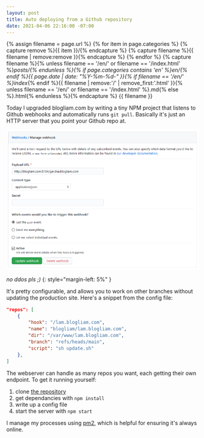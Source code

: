 ```yaml
---
layout: post
title: Auto deploying from a Github repository
date: 2021-04-06 22:16:00 -07:00
---
```

{% assign filename = page.url %}
{% for item in page.categories %}
    {% capture remove %}{{ item }}/{% endcapture %}
    {% capture filename %}{{ filename | remove:remove }}{% endcapture %}
{% endfor %}
{% capture filename %}{% unless filename == '/en/' or filename == '/index.html' %}_posts/{% endunless %}{% if page.categories contains 'en' %}en/{% endif %}{{ page.date | date: "%Y-%m-%d-" }}{% if filename == '/en/' %}index_{% endif %}{{ filename | remove:'/' | remove_first:'.html' }}{% unless filename == '/en/' or filename == '/index.html' %}.md{% else %}.html{% endunless %}{% endcapture %}
{{ filename }}

Today I upgraded blogliam.com by writing a tiny NPM project that listens to Github webhooks and automatically runs `git pull`. Basically it's just an HTTP server that you point your Github repo at.

![webhook config](/assets/img/2021-04-06-auto-deploy/webhooks.png)

_no ddos pls ;)_
{: style="margin-left: 5%" }

It's pretty configurable, and allows you to work on other branches without updating the production site. Here's a snippet from the config file:

```json
"repos": [
    {
        "hook": "/lam.blogliam.com",
        "name": "blogliam/lam.blogliam.com",
        "dir": "/var/www/lam.blogliam.com",
        "branch": "refs/heads/main",
        "script": "sh update.sh"
    },
]
```

The webserver can handle as many repos you want, each getting their own endpoint. To get it running yourself:

1. clone [the repository](https://github.com/wg4568/github-auto-deploy)
2. get dependancies with `npm install`
3. write up a config file
4. start the server with `npm start`

I manage my processes using [pm2](https://pm2.keymetrics.io/), which is helpful for ensuring it's always online.
